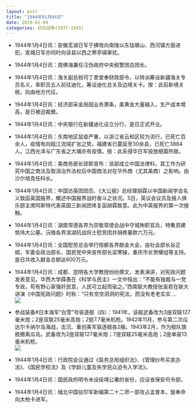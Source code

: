 ```yaml
---
layout: post
title: "1944年01月04日"
date: 2019-01-04
categories: 抗日战争(1937-1945)
---
```


<meta name="referrer" content="no-referrer" />

- 1944年1月4日讯：安徽芜湖日军于拂晓向南陵以东珑瑯山、西河镇方面进犯，宣城日军亦同时向该县以西之寒亭镇窜扰。 

- 1944年1月4日讯：周佛海兼任汪伪政府中央税警团总团长。 

- 1944年1月4日讯：海关副总税司丁景堂奉财政部令，以特派筹设新疆海关专员名义，率职员五人前往迪化，筹设迪化总关及边境关卡。按：此前新境关税，向由地方代征。 

- 1944年1月4日讯：经济部采金局因业务萧条，美黄金大量输入，生产成本增高，是日被迫裁撤。 

- 1944年1月4日讯：中央银行在新疆迪化设立分行，是日正式开业。 

- 1944年1月4日讯：东南地区鼠疫严重，以浙江省云和区较为流行，已死亡百余人，疫情有向瓯江流域扩张之势。福建省已蔓延至30余县，已死亡3884人。江西光泽与广东省之大埔亦有疫情。按：此系侵华日军投放细菌所致。 

- 1944年1月4日讯：美商务部长琼斯宣布：该部成立中国法律科，其工作为研究中国之商法及取消治外法权后中国商法对在华外商（尤其美商）之影响。由沙尔培克任科长。 

- 1944年1月4日讯：中国访英团团员、《大公报》总经理胡霖以中国新闻学会名义致函英国报界，概述中国报界战时奋斗之状况。5日，英议会议员及报人俱乐部主席阿斯特代表英国三新闻团体复函胡霖致意。此为中英报界的第一次接触。 

- 1944年1月4日讯：湖南常德各界为崇敬常德会战中守城殉职官兵，特集资建筑伟大公墓。沅陵各界滨湖抗战将士慰劳团并捐修墓款六万元。 

- 1944年1月4日讯：全国慰劳总会举行陪都各界献金大会，由社会部长谷正纲，军委会政治部长、国民党中央宣传部长梁寒操，重庆市长贺耀组等主持。是日共收入献金总额达600万元。 

- 1944年1月4日讯：成都、昆明各大学教授纷纷撰文，发表演讲，对宪政问题发表意见。华西大学薛愚在《科学与民主》一文中指出：“不能有独裁与一党专政。苟有野心家强奸民意，人民可立起而驱之。”西南联大教授张奚若在联大讲演《中国宪政问题》时称：“只有空空洞洞的宪法，而没有老老实实 ... <br/><img src="https://wx4.sinaimg.cn/large/aca367d8ly1fyuchi4js2j20c809zdfv.jpg" />

- 参战装备#日本海军“白雪”号驱逐舰（四）：1941年，该舰武备改为3座双联127毫米炮；2座双联25毫米高炮；2挺7.7毫米机枪。1942年11月，参与第二次瓜达尔卡纳尔岛海战，击沉、重创美军驱逐舰各2艘。1943年2月，作为舰队旗舰撤离瓜岛。武备改为2座双联127毫米炮；7座双联25毫米高炮；2座单装13毫米机枪。 <br/><img src="https://wx1.sinaimg.cn/large/aca367d8ly1fyubmo6zv1j20nt0evdxb.jpg" />

- 1944年1月4日讯：行政院会议通过《盐务总局组织法》、《管理纱布买卖办法》、《国民学校法》及《学龄儿童及失学民众迫令入学法》。 

- 1944年1月4日讯：国民政府明令未设绥靖公署的省份，应设省保安司令部。 

- 1944年1月4日讯：缅北中国驻印军新编第二十二师一部攻占孟普本，旋奉命向太柏卡进军。 

